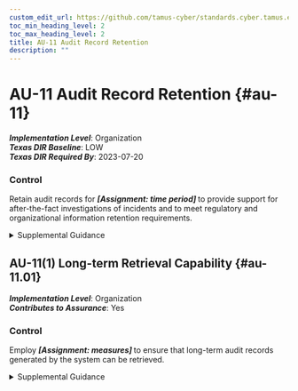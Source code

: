 ```yaml
---
custom_edit_url: https://github.com/tamus-cyber/standards.cyber.tamus.edu/tree/main/static/content/tamus.edu/TAMUS_profile.xml
toc_min_heading_level: 2
toc_max_heading_level: 2
title: AU-11 Audit Record Retention
description: ""
---
```


# AU-11 Audit Record Retention {#au-11}

_**Implementation Level**_: Organization\
_**Texas DIR Baseline**_: LOW\
_**Texas DIR Required By**_: 2023-07-20

### Control

Retain audit records for <strong> <em>[Assignment: time period]</em> </strong> to provide support for after-the-fact investigations of incidents and to meet regulatory and organizational information retention requirements.

<details>
  <summary>Supplemental Guidance</summary>

Organizations retain audit records until it is determined that the records are no longer needed for administrative, legal, audit, or other operational purposes. This includes the retention and availability of audit records relative to Freedom of Information Act (FOIA) requests, subpoenas, and law enforcement actions. Organizations develop standard categories of audit records relative to such types of actions and standard response processes for each type of action. The National Archives and Records Administration (NARA) General Records Schedules provide federal policy on records retention.

</details>

## AU-11(1) Long-term Retrieval Capability {#au-11.01}

_**Implementation Level**_: Organization\
_**Contributes to Assurance**_: Yes

### Control

Employ <strong> <em>[Assignment: measures]</em> </strong> to ensure that long-term audit records generated by the system can be retrieved.

<details>
  <summary>Supplemental Guidance</summary>

Organizations need to access and read audit records requiring long-term storage (on the order of years). Measures employed to help facilitate the retrieval of audit records include converting records to newer formats, retaining equipment capable of reading the records, and retaining the necessary documentation to help personnel understand how to interpret the records.

</details>

